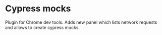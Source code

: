 # Cypress mocks

Plugin for Chrome dev tools. Adds new panel which lists network requests and allows to create cypress mocks.

